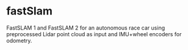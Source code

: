 # fastSlam
FastSLAM 1 and FastSLAM 2 for an autonomous race car using preprocessed Lidar point cloud as input and IMU+wheel encoders for odometry.
